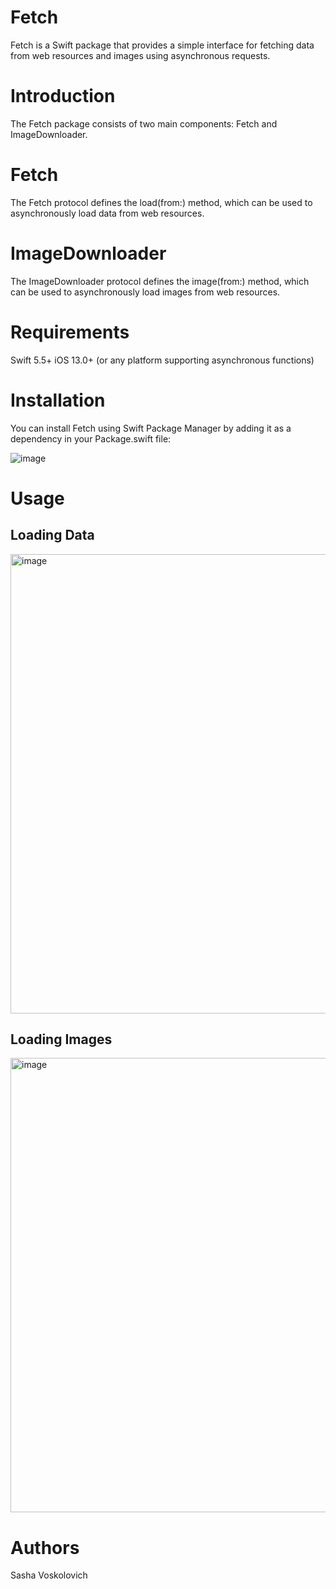 # Fetch


Fetch is a Swift package that provides a simple interface for fetching data from web resources and images using asynchronous requests.

# Introduction

The Fetch package consists of two main components: Fetch and ImageDownloader.

# Fetch

The Fetch protocol defines the load(from:) method, which can be used to asynchronously load data from web resources.

# ImageDownloader

The ImageDownloader protocol defines the image(from:) method, which can be used to asynchronously load images from web resources.

# Requirements

Swift 5.5+
iOS 13.0+ (or any platform supporting asynchronous functions)

# Installation
You can install Fetch using Swift Package Manager by adding it as a dependency in your Package.swift file:

![image](https://github.com/Vosikkk/Fetcher/assets/112954998/97b7f9d0-add1-472b-921b-c723f2a33dc3)

# Usage

## Loading Data

<img width="735" alt="image" src="https://github.com/Vosikkk/Fetcher/assets/112954998/53d96200-76ae-4940-b8d0-6b88b1177561">

## Loading Images

<img width="727" alt="image" src="https://github.com/Vosikkk/Fetcher/assets/112954998/9fa99869-cc36-4c57-8c6d-fd27111501f6">

# Authors
Sasha Voskolovich
